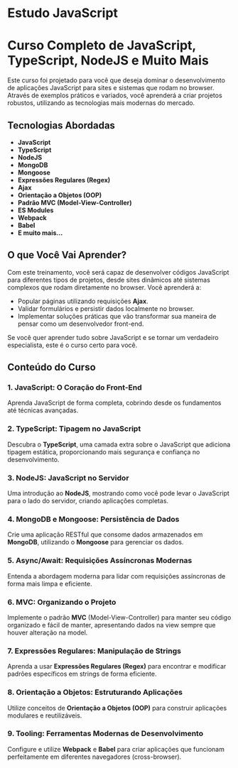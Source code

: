 # Estudo JavaScript

# Curso Completo de JavaScript, TypeScript, NodeJS e Muito Mais

Este curso foi projetado para você que deseja dominar o desenvolvimento de aplicações JavaScript para sites e sistemas que rodam no browser. Através de exemplos práticos e variados, você aprenderá a criar projetos robustos, utilizando as tecnologias mais modernas do mercado.

## Tecnologias Abordadas

- **JavaScript**
- **TypeScript**
- **NodeJS**
- **MongoDB**
- **Mongoose**
- **Expressões Regulares (Regex)**
- **Ajax**
- **Orientação a Objetos (OOP)**
- **Padrão MVC (Model-View-Controller)**
- **ES Modules**
- **Webpack**
- **Babel**
- **E muito mais...**

## O que Você Vai Aprender?

Com este treinamento, você será capaz de desenvolver códigos JavaScript para diferentes tipos de projetos, desde sites dinâmicos até sistemas complexos que rodam diretamente no browser. Você aprenderá a:

- Popular páginas utilizando requisições **Ajax**.
- Validar formulários e persistir dados localmente no browser.
- Implementar soluções práticas que vão transformar sua maneira de pensar como um desenvolvedor front-end.

Se você quer aprender tudo sobre JavaScript e se tornar um verdadeiro especialista, este é o curso certo para você.

## Conteúdo do Curso

### 1. JavaScript: O Coração do Front-End
Aprenda JavaScript de forma completa, cobrindo desde os fundamentos até técnicas avançadas.

### 2. TypeScript: Tipagem no JavaScript
Descubra o **TypeScript**, uma camada extra sobre o JavaScript que adiciona tipagem estática, proporcionando mais segurança e confiança no desenvolvimento.

### 3. NodeJS: JavaScript no Servidor
Uma introdução ao **NodeJS**, mostrando como você pode levar o JavaScript para o lado do servidor, criando aplicações completas.

### 4. MongoDB e Mongoose: Persistência de Dados
Crie uma aplicação RESTful que consome dados armazenados em **MongoDB**, utilizando o **Mongoose** para gerenciar os dados.

### 5. Async/Await: Requisições Assíncronas Modernas
Entenda a abordagem moderna para lidar com requisições assíncronas de forma mais limpa e eficiente.

### 6. MVC: Organizando o Projeto
Implemente o padrão **MVC** (Model-View-Controller) para manter seu código organizado e fácil de manter, apresentando dados na view sempre que houver alteração na model.

### 7. Expressões Regulares: Manipulação de Strings
Aprenda a usar **Expressões Regulares (Regex)** para encontrar e modificar padrões específicos em strings de forma eficiente.

### 8. Orientação a Objetos: Estruturando Aplicações
Utilize conceitos de **Orientação a Objetos (OOP)** para construir aplicações modulares e reutilizáveis.

### 9. Tooling: Ferramentas Modernas de Desenvolvimento
Configure e utilize **Webpack** e **Babel** para criar aplicações que funcionam perfeitamente em diferentes navegadores (cross-browser).
